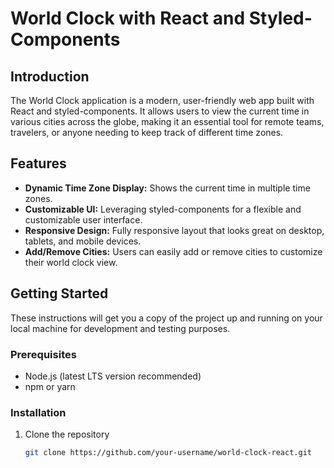 # World Clock with React and Styled-Components

## Introduction

The World Clock application is a modern, user-friendly web app built with React and styled-components. It allows users to view the current time in various cities across the globe, making it an essential tool for remote teams, travelers, or anyone needing to keep track of different time zones.

## Features

- **Dynamic Time Zone Display:** Shows the current time in multiple time zones.
- **Customizable UI:** Leveraging styled-components for a flexible and customizable user interface.
- **Responsive Design:** Fully responsive layout that looks great on desktop, tablets, and mobile devices.
- **Add/Remove Cities:** Users can easily add or remove cities to customize their world clock view.

## Getting Started

These instructions will get you a copy of the project up and running on your local machine for development and testing purposes.

### Prerequisites

- Node.js (latest LTS version recommended)
- npm or yarn

### Installation

1. Clone the repository
   ```bash
   git clone https://github.com/your-username/world-clock-react.git
